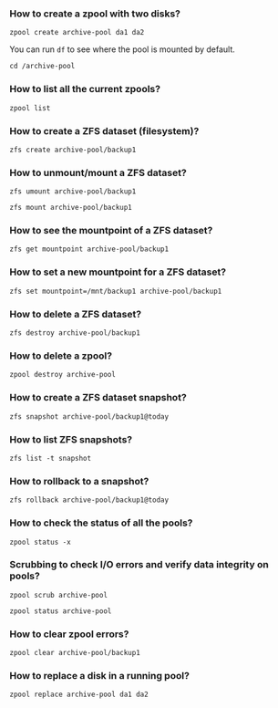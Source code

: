 ### How to create a zpool with two disks?

`zpool create archive-pool da1 da2 `

You can run `df` to see where the pool is mounted by default.

`cd /archive-pool`

### How to list all the current zpools?

`zpool list`

### How to create a ZFS dataset (filesystem)?

`zfs create archive-pool/backup1`

### How to unmount/mount a ZFS dataset?

`zfs umount archive-pool/backup1`

`zfs mount archive-pool/backup1`

### How to see the mountpoint of a ZFS dataset?

`zfs get mountpoint archive-pool/backup1`

### How to set a new mountpoint for a ZFS dataset?

`zfs set mountpoint=/mnt/backup1 archive-pool/backup1`

### How to delete a ZFS dataset?

`zfs destroy archive-pool/backup1`

### How to delete a zpool?

`zpool destroy archive-pool`

### How to create a ZFS dataset snapshot?

`zfs snapshot archive-pool/backup1@today`

### How to list ZFS snapshots?

`zfs list -t snapshot`

### How to rollback to a snapshot?

`zfs rollback archive-pool/backup1@today`

### How to check the status of all the pools?

`zpool status -x`

### Scrubbing to check I/O errors and verify data integrity on pools?

`zpool scrub archive-pool`

`zpool status archive-pool`

### How to clear zpool errors?

`zpool clear archive-pool/backup1`

### How to replace a disk in a running pool?

`zpool replace archive-pool da1 da2`






